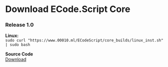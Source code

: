 # Download ECode.Script Core

### Release 1.0
**Linux:**<br>
`sudo curl "https://www.00010.ml/ECodeScript/core_builds/linux_inst.sh" | sudo bash `

**Source Code**<br>
[Download](https://github.com/xiaokang00010/ECode.Script)

